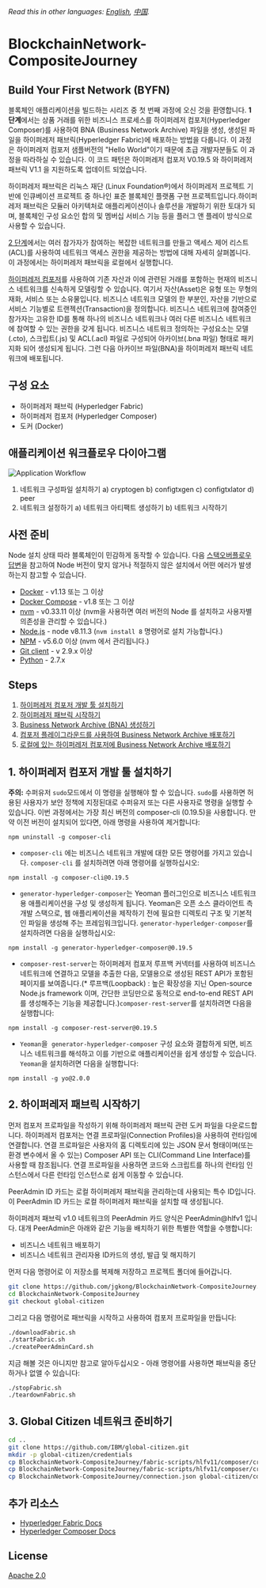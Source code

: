 *Read this in other languages: [English](README.md), [中国](README-cn.md).*
# BlockchainNetwork-CompositeJourney

## Build Your First Network (BYFN)

블록체인 애플리케이션을 빌드하는 시리즈 중 첫 번째 과정에 오신 것을 환영합니다. **1 단계**에서는 상품 거래를 위한 비즈니스 프로세스를 하이퍼레저 컴포저(Hyperledger Composer)를 사용하여 BNA (Business Network Archive) 파일을 생성, 생성된 파일을 하이퍼레저 패브릭(Hyperledger Fabric)에 배포하는 방법을 다룹니다. 이 과정은 하이퍼레저 컴포저 샘플버전의 "Hello World"이기 때문에 초급 개발자분들도 이 과정을 따라하실 수 있습니다. 이 코드 패턴은 하이퍼레저 컴포저 V0.19.5 와 하이퍼레저 패브릭 V1.1 을 지원하도록 업데이트 되었습니다.

하이퍼레저 패브릭은 리눅스 재단 (Linux Foundation®)에서 하이퍼레저 프로젝트 기반에 인큐베이션 프로젝트 중 하나인 표준 블록체인 플랫폼 구현 프로젝트입니다.하이퍼레저 패브릭은 모듈러 아키텍처로 애플리케이션이나 솔루션을 개발하기 위한 토대가 되며, 블록체인 구성 요소인 합의 및 멤버십 서비스 기능 등을 플러그 앤 플레이 방식으로 사용할 수 있습니다.

[2 단계](https://github.com/IBM/BlockchainBalanceTransfer-CompositeJourney)에서는 여러 참가자가 참여하는 복잡한 네트워크를 만들고 액세스 제어 리스트 (ACL)를 사용하여 네트워크 액세스 권한을 제공하는 방법에 대해 자세히 살펴봅니다. 이 과정에서는 하이퍼레저 패브릭을 로컬에서 실행합니다.

[하이퍼레저 컴포저](https://github.com/hyperledger/composer)를 사용하여 기존 자산과 이에 관련된 거래를 포함하는 현재의 비즈니스 네트워크를 신속하게 모델링할 수 있습니다. 여기서 자산(Asset)은 유형 또는 무형의 재화, 서비스 또는 소유물입니다. 비즈니스 네트워크 모델의 한 부분인, 자산을 기반으로 서비스 기능별로 트랜젝션(Transaction)을 정의합니다. 비즈니스 네트워크에 참여중인 참가자는 고유한 ID를 통해 하나의 비즈니스 네트워크나 여러 다른 비즈니스 네트워크에 참여할 수 있는 권한을 갖게 됩니다. 비즈니스 네트워크 정의하는 구성요소는 모델(.cto), 스크립트(.js) 및 ACL(.acl) 파일로 구성되어 아카이브(.bna 파일) 형태로 패키지화 되어 생성되게 됩니다. 그런 다음 아카이브 파일(BNA)을 하이퍼레저 패브릭 네트워크에 배포됩니다.

## 구성 요소

* 하이퍼레저 패브릭 (Hyperledger Fabric)
* 하이퍼레저 컴포저 (Hyperledger Composer)
* 도커 (Docker)

## 애플리케이션 워크플로우 다이아그램
![Application Workflow](images/arch-blockchain-network1.png)

1. 네트워크 구성파일 설치하기 a) cryptogen b) configtxgen c) configtxlator d) peer
2. 네트워크 설정하기 a) 네트워크 아티팩트 생성하기 b) 네트워크 시작하기

## 사전 준비
Node 설치 상태 따라 블록체인이 민감하게 동작할 수 있습니다. 다음 [스택오버플로우 답변](https://stackoverflow.com/questions/49744276/error-cannot-find-module-api-hyperledger-composer)을 참고하여 Node 버전이 맞지 않거나 적절하지 않은 설치에서 어떤 에러가 발생하는지 참고할 수 있습니다.

* [Docker](https://www.docker.com/products/overview) - v1.13 또는 그 이상
* [Docker Compose](https://docs.docker.com/compose/overview/) - v1.8 또는 그 이상 
* [nvm](https://github.com/creationix/nvm) - v0.33.11 이상 (nvm을 사용하면 여러 버전의 Node 를 설치하고 사용자별 의존성을 관리할 수 있습니다.)
* [Node.js](https://nodejs.org/en/download/) - node v8.11.3 (`nvm install 8` 명령어로 설치 가능합니다.)
* [NPM](https://www.npmjs.com/get-npm) - v5.6.0 이상 (nvm 에서 관리됩니다.)
* [Git client](https://git-scm.com/downloads) - v 2.9.x 이상
* [Python](https://www.python.org/downloads/) - 2.7.x

## Steps
1. [하이퍼레저 컴포저 개발 툴 설치하기](#1-하이퍼레저-컴포저-개발-툴-설치하기)
2. [하이퍼레저 패브릭 시작하기](#2-하이퍼레저-패브릭-시작하기)
3. [Business Network Archive (BNA) 생성하기](#3-business-network-archive-bna-생성하기)
4. [컴포저 플레이그라운드를 사용하여 Business Network Archive 배포하기](#4-컴포저-플레이그라운드를-사용하여-business-network-archive-배포하기)
5. [로컬에 있는 하이퍼레저 컴포저에 Business Network Archive 배포하기](#5-로컬에-있는-하이퍼레저-컴포저에-business-network-archive-배포하기-대체-설치-방안)

## 1. 하이퍼레저 컴포저 개발 툴 설치하기

**주의:** 수퍼유저 `sudo`모드에서 이 명령을 실행해야 할 수 있습니다. `sudo`를 사용하면 허용된 사용자가 보안 정책에 지정된대로 수퍼유저 또는 다른 사용자로 명령을 실행할 수 있습니다. 이번 과정에서는 가장 최신 버전의 composer-cli (0.19.5)을 사용합니다. 만약 이전 버전이 설치되어 있다면, 아래 명령을 사용하여 제거합니다:
```
npm uninstall -g composer-cli
```

* `composer-cli` 에는 비즈니스 네트워크 개발에 대한 모든 명령어를 가지고 있습니다. `composer-cli` 를 설치하려면 아래 명령어를 실행하십시오:
```
npm install -g composer-cli@0.19.5
```

* `generator-hyperledger-composer`는 Yeoman 플러그인으로 비즈니스 네트워크용 애플리케이션을 구성 및 생성하게 됩니다. Yeoman은 오픈 소스 클라이언트 측 개발 스택으로, 웹 애플리케이션을 제작하기 전에 필요한 디렉토리 구조 및 기본적인 파일을 생성해 주는 프레임워크입니다. `generator-hyperledger-composer`를 설치하려면 다음을 실행하십시오: 
```
npm install -g generator-hyperledger-composer@0.19.5
```

* `composer-rest-server`는 하이퍼레저 컴포저 루프백 커넥터를 사용하여 비즈니스 네트워크에 연결하고 모델을 추출한 다음, 모델용으로 생성된 REST API가 포함된 페이지를 보여줍니다.(* 루프백(Loopback) : 높은 확장성을 지닌 Open-source Node.js framework 이며, 간단한 코딩만으로 동적으로 end-to-end REST API를 생성해주는 기능을 제공합니다.)`composer-rest-server`를 설치하려면 다음을 실행합니다:
```
npm install -g composer-rest-server@0.19.5
```

* `Yeoman`을  `generator-hyperledger-composer` 구성 요소와 결합하게 되면, 비즈니스 네트워크를 해석하고 이를 기반으로 애플리케이션을 쉽게 생성할 수 있습니다. `Yeoman`을 설치하려면 다음을 실행합니다:
```
npm install -g yo@2.0.0
```

## 2. 하이퍼레저 패브릭 시작하기

먼저 컴포저 프로파일을 작성하기 위해 하이퍼레저 패브릭 관련 도커 파일을 다운로드합니다. 하이퍼레저 컴포저는 연결 프로파일(Connection Profiles)을 사용하여 런타임에 연결합니다. 연결 프로파일은 사용자의 홈 디렉토리에 있는 JSON 문서 형태이며(또는 환경 변수에서 올 수 있는) Composer API 또는 CLI(Command Line Interface)를 사용할 때 참조됩니다. 연결 프로파일을 사용하면 코드와 스크립트를 하나의 런타임 인스턴스에서 다른 런타임 인스턴스로 쉽게 이동할 수 있습니다.

PeerAdmin ID 카드는 로컬 하이퍼레저 패브릭을 관리하는데 사용되는 특수 ID입니다. 이 PeerAdmin ID 카드는 로컬 하이퍼레저 패브릭을 설치할 때 생성됩니다. 

하이퍼레저 패브릭 v1.0 네트워크의 PeerAdmin 카드 양식은 PeerAdmin@hlfv1 입니다. 대개 PeerAdmin은 아래와 같은 기능을 배치하기 위한 특별한 역할을 수행합니다: 

* 비즈니스 네트워크 배포하기
* 비즈니스 네트워크 관리자용 ID카드의 생성, 발급 및 해지하기 

먼저 다음 명령어로 이 저장소를 복제해 저장하고 프로젝트 폴더에 들어갑니다.
```bash
git clone https://github.com/jgkong/BlockchainNetwork-CompositeJourney.git
cd BlockchainNetwork-CompositeJourney
git checkout global-citizen
```

그리고 다음 명령어로 패브릭을 시작하고 사용하여 컴포저 프로파일을 만듭니다:
```bash
./downloadFabric.sh
./startFabric.sh
./createPeerAdminCard.sh
```  

지금 해볼 것은 아니지만 참고로 알아두십시오 - 아래 명령어를 사용하면 패브릭을 중단하거나 없앨 수 있습니다:
```
./stopFabric.sh
./teardownFabric.sh
```

## 3. Global Citizen 네트워크 준비하기

```bash
cd ..
git clone https://github.com/IBM/global-citizen.git
mkdir -p global-citizen/credentials
cp BlockchainNetwork-CompositeJourney/fabric-scripts/hlfv11/composer/crypto-config/peerOrganizations/org1.example.com/users/Admin@org1.example.com/msp/keystore/114aab0e76bf0c78308f89efc4b8c9423e31568da0c340ca187a9b17aa9a4457_sk global-citizen/credentials/admin-priv.pem
cp BlockchainNetwork-CompositeJourney/fabric-scripts/hlfv11/composer/crypto-config/peerOrganizations/org1.example.com/users/Admin@org1.example.com/msp/signcerts/Admin@org1.example.com-cert.pem global-citizen/credentials/admin-pub.pem
cp BlockchainNetwork-CompositeJourney/connection.json global-citizen/connection-profile.json
```


## 추가 리소스
* [Hyperledger Fabric Docs](http://hyperledger-fabric.readthedocs.io/en/latest/)
* [Hyperledger Composer Docs](https://hyperledger.github.io/composer/introduction/introduction.html)

## License
[Apache 2.0](LICENSE)
